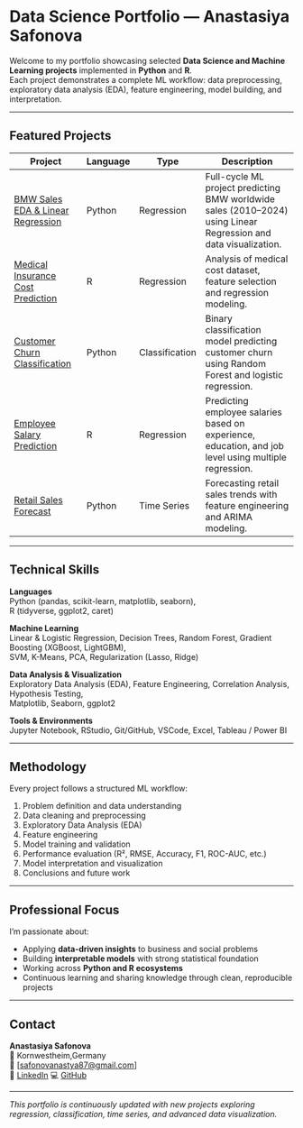 # Data Science Portfolio — Anastasiya Safonova

Welcome to my portfolio showcasing selected **Data Science and Machine Learning projects** implemented in **Python** and **R**.  
Each project demonstrates a complete ML workflow: data preprocessing, exploratory data analysis (EDA), feature engineering, model building, and interpretation.

---

## Featured Projects

| Project | Language | Type | Description |
|----------|-----------|------|-------------|
| [BMW Sales EDA & Linear Regression](https://github.com/yourusername/bmw-sales-eda-linear-regression-python) | Python | Regression | Full-cycle ML project predicting BMW worldwide sales (2010–2024) using Linear Regression and data visualization. |
| [Medical Insurance Cost Prediction](https://github.com/yourusername/insurance-cost-eda-linear-regression-r) | R | Regression | Analysis of medical cost dataset, feature selection and regression modeling. |
| [Customer Churn Classification](https://github.com/yourusername/customer-churn-classification-python) | Python | Classification | Binary classification model predicting customer churn using Random Forest and logistic regression. |
| [Employee Salary Prediction](https://github.com/yourusername/employee-salary-prediction-r) | R | Regression | Predicting employee salaries based on experience, education, and job level using multiple regression. |
| [Retail Sales Forecast](https://github.com/yourusername/retail-sales-forecast-python) | Python | Time Series | Forecasting retail sales trends with feature engineering and ARIMA modeling. |

---

## Technical Skills

**Languages**  
Python (pandas, scikit-learn, matplotlib, seaborn),  
R (tidyverse, ggplot2, caret)

**Machine Learning**  
Linear & Logistic Regression, Decision Trees, Random Forest, Gradient Boosting (XGBoost, LightGBM),  
SVM, K-Means, PCA, Regularization (Lasso, Ridge)

**Data Analysis & Visualization**  
Exploratory Data Analysis (EDA), Feature Engineering, Correlation Analysis, Hypothesis Testing,  
Matplotlib, Seaborn, ggplot2

**Tools & Environments**  
Jupyter Notebook, RStudio, Git/GitHub, VSCode, Excel, Tableau / Power BI

---

## Methodology

Every project follows a structured ML workflow:
1. Problem definition and data understanding  
2. Data cleaning and preprocessing  
3. Exploratory Data Analysis (EDA)  
4. Feature engineering  
5. Model training and validation  
6. Performance evaluation (R², RMSE, Accuracy, F1, ROC-AUC, etc.)  
7. Model interpretation and visualization  
8. Conclusions and future work

---

## Professional Focus

I’m passionate about:
- Applying **data-driven insights** to business and social problems  
- Building **interpretable models** with strong statistical foundation  
- Working across **Python and R ecosystems**  
- Continuous learning and sharing knowledge through clean, reproducible projects

---

## Contact

**Anastasiya Safonova**  
📍 Kornwestheim,Germany  
📧 [safonovanastya87@gmail.com]  
🔗 [LinkedIn](https://www.linkedin.com/in/anastasiya-safonova-887788291)
💻 [GitHub](https://github.com/Safonovanastya87)

---

*This portfolio is continuously updated with new projects exploring regression, classification, time series, and advanced data visualization.*
